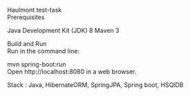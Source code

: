 Haulmont test-task   
Prerequisites   

Java Development Kit (JDK) 8
Maven 3

Build and Run   
Run in the command line:

mvn spring-boot:run   
Open http://localhost:8080 in a web browser.   

Stack : Java, HibernateORM, SpringJPA, Spring boot, HSQlDB
